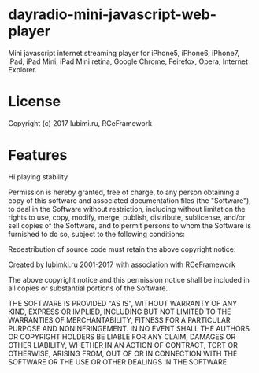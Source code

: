 # dayradio-mini-javascript-web-player
Mini javascript internet streaming player for iPhone5, iPhone6, iPhone7, iPad, iPad Mini, iPad Mini retina, Google Chrome, Feirefox, Opera, Internet Explorer.

# License 
Copyright (c) 2017 lubimi.ru, RCeFramework

# Features 
Hi playing stability

Permission is hereby granted, free of charge, to any person obtaining a copy
of this software and associated documentation files (the "Software"), to deal
in the Software without restriction, including without limitation the rights
to use, copy, modify, merge, publish, distribute, sublicense, and/or sell
copies of the Software, and to permit persons to whom the Software is
furnished to do so, subject to the following conditions:

Redestribution of source code must retain the above copyright notice:

Created by lubimki.ru 2001-2017 with association with RCeFramework

The above copyright notice and this permission notice shall be included in all
copies or substantial portions of the Software.

THE SOFTWARE IS PROVIDED "AS IS", WITHOUT WARRANTY OF ANY KIND, EXPRESS OR
IMPLIED, INCLUDING BUT NOT LIMITED TO THE WARRANTIES OF MERCHANTABILITY,
FITNESS FOR A PARTICULAR PURPOSE AND NONINFRINGEMENT. IN NO EVENT SHALL THE
AUTHORS OR COPYRIGHT HOLDERS BE LIABLE FOR ANY CLAIM, DAMAGES OR OTHER
LIABILITY, WHETHER IN AN ACTION OF CONTRACT, TORT OR OTHERWISE, ARISING FROM,
OUT OF OR IN CONNECTION WITH THE SOFTWARE OR THE USE OR OTHER DEALINGS IN THE
SOFTWARE.
